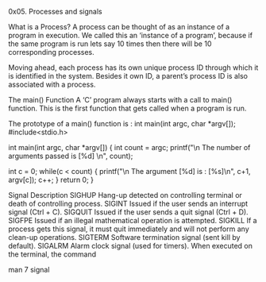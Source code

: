 0x05. Processes and signals

What is a Process?
A process can be thought of as an instance of a program in execution. We called this an ‘instance of a program’, because if the same program is run lets say 10 times then there will be 10 corresponding processes.

Moving ahead, each process has its own unique process ID through which it is identified in the system. Besides it own ID, a parent’s process ID is also associated with a process.

The main() Function
A ‘C’ program always starts with a call to main() function. This is the first function that gets called when a program is run.

The prototype of a main() function is :
int main(int argc, char *argv[]);
#include<stdio.h>

int main(int argc, char *argv[])
{
  int count = argc;
  printf("\n The number of arguments passed is [%d] \n", count);

  int c = 0;
  while(c < count)
  {
    printf("\n The argument [%d] is : [%s]\n", c+1, argv[c]);
    c++;
  }
  return 0;
}

Signal	Description
SIGHUP	Hang-up detected on controlling terminal or death of controlling process.
SIGINT	Issued if the user sends an interrupt signal (Ctrl + C).
SIGQUIT	Issued if the user sends a quit signal (Ctrl + D).
SIGFPE	Issued if an illegal mathematical operation is attempted.
SIGKILL	If a process gets this signal, it must quit immediately and will not perform any clean-up operations.
SIGTERM	Software termination signal (sent kill by default).
SIGALRM	Alarm clock signal (used for timers).
When executed on the terminal, the command

man 7 signal 
